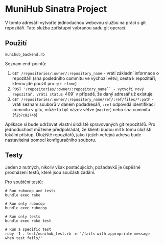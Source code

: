 MuniHub Sinatra Project
=====================

V tomto adresáři vytvořte jednoduchou webovou službu na práci s git repozitáři.
Tato služba zpřístupní vybranou sadu git operací.

Použití
-------

```
munihub_backend.rb
```

Seznam end-pointů:

1. `GET /repositories/:owner/:repository_name` - vrátí základní informace o repozitáři (sha posledního commitu ve výchozí větvi, cesta k repozitáři, kterou jde použít pro `git clone`)
2. `POST '/repositories/:owner/:repository_name`` - vytvoří nový repozitář, vrátí status `409` v případě, že daný adresář už existuje
3. `GET /repositories/:owner/:repository_name/ref/:ref/files/*:path` - vrátí seznam souborů v daném podadresáři, `:ref` odpovídá identifikaci
   commitu v gitu, může to být název větve (`master`) nebo sha commitu (`f2b7c8274b`)
   
Aplikace si bude udržovat vlastní úložiště spravovaných git repozitářů. Pro jednoduchost můžeme předpokládat, že klienti budou mít
k tomu úložišti lokální přístup. Úložiště repozitářů, jako i jejich veřejná adresa bude nastavitelná pomocí konfiguračního souboru.

Testy
-----

Jeden z nutných, nikoliv však postačujících, požadavků je úspěšné procházení
testů, které jsou součástí zadání.

Pro spuštění testů:

```
# Run rubocop and tests
bundle exec rake

# Run only rubocop
bundle exec rubocop

# Run only tests
bundle exec rake test

# Run a specific test
ruby -I . test/munihub_test.rb -n '/fails with appropriate message when test fails/'
```
